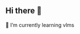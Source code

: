 ## Hi there 👋

<!--
**harrytea/harrytea** is a ✨ _special_ ✨ repository because its `README.md` (this file) appears on your GitHub profile.

Here are some ideas to get you started:

- 🔭 I’m currently working on ...
- 🌱 I’m currently learning vlms
- 👯 I’m looking to collaborate on ...
- 🤔 I’m looking for help with ...
- 💬 Ask me about ...
- 📫 How to reach me: ...
- 😄 Pronouns: ...
- ⚡ Fun fact: ...
-->

🌱 I’m currently learning vlms

<!--[![Yonghui Wang's GitHub Stats](https://github-readme-stats.vercel.app/api?username=harrytea&show_icons=true&theme=buefy&count_private=true)](https://github.com/anuraghazra/github-readme-stats)-->

